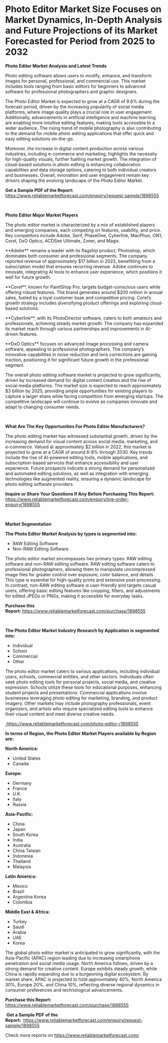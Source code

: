 <p><h1>Photo Editor Market Size Focuses on Market Dynamics, In-Depth Analysis and Future Projections of its Market Forecasted for Period from 2025 to 2032</h1></p><p><strong>Photo Editor Market Analysis and Latest Trends</strong></p>
<p><p>Photo editing software allows users to modify, enhance, and transform images for personal, professional, and commercial use. This market includes tools ranging from basic editors for beginners to advanced software for professional photographers and graphic designers. </p><p>The Photo Editor Market is expected to grow at a CAGR of 9.6% during the forecast period, driven by the increasing popularity of social media platforms, where image quality plays a crucial role in user engagement. Additionally, advancements in artificial intelligence and machine learning are enabling more intuitive editing features, making tools accessible to a wider audience. The rising trend of mobile photography is also contributing to the demand for mobile photo editing applications that offer quick and easy editing solutions on-the-go.</p><p>Moreover, the increase in digital content production across various industries, including e-commerce and marketing, highlights the necessity for high-quality visuals, further fuelling market growth. The integration of cloud-based solutions in photo editing is enhancing collaboration capabilities and data storage options, catering to both individual creators and businesses. Overall, innovation and user engagement remain key drivers shaping the evolving landscape of the Photo Editor Market.</p></p>
<p><strong>Get a Sample PDF of the Report:&nbsp;</strong> <a href="https://www.reliablemarketforecast.com/enquiry/request-sample/1898555?utm_campaign=2752&utm_medium=2&utm_source=Github&utm_content=ia&utm_term=09032025&utm_id=photo-editor">https://www.reliablemarketforecast.com/enquiry/request-sample/1898555</a></p>
<p>&nbsp;</p>
<p><strong>Photo Editor Major Market Players</strong></p>
<p><p>The photo editor market is characterized by a mix of established players and emerging companies, each competing on features, usability, and price. Key competitors include Adobe, Serif, PhaseOne, Cyberlink, MacPhun, ON1, Corel, DxO Optics, ACDSee Ultimate, Zoner, and Magix. </p><p>**Adobe** remains a leader with its flagship product, Photoshop, which dominates both consumer and professional segments. The company reported revenue of approximately $17 billion in 2022, benefitting from a subscription model that ensures recurring revenue. Adobe continues to innovate, integrating AI tools to enhance user experience, which positions it well for future growth.</p><p>**Corel**, known for PaintShop Pro, targets budget-conscious users while offering robust features. The brand generates around $200 million in annual sales, fueled by a loyal customer base and competitive pricing. Corel’s growth strategy includes diversifying product offerings and exploring cloud-based solutions.</p><p>**Cyberlink**, with its PhotoDirector software, caters to both amateurs and professionals, achieving steady market growth. The company has expanded its market reach through various partnerships and improvements in AI-driven features. </p><p>**DxO Optics** focuses on advanced image processing and camera software, appealing to professional photographers. The company’s innovative capabilities in noise reduction and lens corrections are gaining traction, positioning it for significant future growth in the professional segment.</p><p>The overall photo editing software market is projected to grow significantly, driven by increased demand for digital content creation and the rise of social media platforms. The market size is expected to reach approximately $3 billion by 2025, providing ample opportunities for existing players to capture a larger share while facing competition from emerging startups. The competitive landscape will continue to evolve as companies innovate and adapt to changing consumer needs.</p></p>
<p>&nbsp;</p>
<p><strong>What Are The Key Opportunities For Photo Editor Manufacturers?</strong></p>
<p><p>The photo editing market has witnessed substantial growth, driven by the increasing demand for visual content across social media, marketing, and e-commerce. Valued at approximately $2 billion in 2022, this market is projected to grow at a CAGR of around 6-8% through 2030. Key trends include the rise of AI-powered editing tools, mobile applications, and subscription-based services that enhance accessibility and user experience. Future prospects indicate a strong demand for personalized and automated editing solutions, as well as integration with emerging technologies like augmented reality, ensuring a dynamic landscape for photo editing software providers.</p></p>
<p><strong>Inquire or Share Your Questions If Any Before Purchasing This Report:</strong> <a href="https://www.reliablemarketforecast.com/enquiry/pre-order-enquiry/1898555?utm_campaign=2752&utm_medium=2&utm_source=Github&utm_content=ia&utm_term=09032025&utm_id=photo-editor">https://www.reliablemarketforecast.com/enquiry/pre-order-enquiry/1898555</a></p>
<p>&nbsp;</p>
<p><strong>Market Segmentation</strong></p>
<p><strong>The Photo Editor Market Analysis by types is segmented into:</strong></p>
<p><ul><li>RAW Editing Software</li><li>Non-RAW Editing Software</li></ul></p>
<p><p>The photo editor market encompasses two primary types: RAW editing software and non-RAW editing software. RAW editing software caters to professional photographers, allowing them to manipulate uncompressed image files for greater control over exposure, color balance, and details. This type is essential for high-quality prints and extensive post-processing. In contrast, non-RAW editing software is user-friendly and targets casual users, offering basic editing features like cropping, filters, and adjustments for edited JPEGs or PNGs, making it accessible for everyday tasks.</p></p>
<p><strong>Purchase this Report:&nbsp;</strong><a href="https://www.reliablemarketforecast.com/purchase/1898555?utm_campaign=2752&utm_medium=2&utm_source=Github&utm_content=ia&utm_term=09032025&utm_id=photo-editor">https://www.reliablemarketforecast.com/purchase/1898555</a></p>
<p>&nbsp;</p>
<p><strong>The Photo Editor Market Industry Research by Application is segmented into:</strong></p>
<p><ul><li>Individual</li><li>School</li><li>Commercial</li><li>Other</li></ul></p>
<p><p>The photo editor market caters to various applications, including individual users, schools, commercial entities, and other sectors. Individuals often seek photo editing tools for personal projects, social media, and creative expression. Schools utilize these tools for educational purposes, enhancing student projects and presentations. Commercial applications involve businesses leveraging photo editing for marketing, branding, and product imagery. Other markets may include photography professionals, event organizers, and artists who require specialized editing tools to enhance their visual content and meet diverse creative needs.</p></p>
<p><a href="https://www.reliablemarketforecast.com/photo-editor-r1898555?utm_campaign=2752&utm_medium=2&utm_source=Github&utm_content=ia&utm_term=09032025&utm_id=photo-editor">&nbsp;https://www.reliablemarketforecast.com/photo-editor-r1898555</a></p>
<p><strong>In terms of Region, the Photo Editor Market Players available by Region are:</strong></p>
<p>
    <p> <strong> North America: </strong>
        <ul>
            <li>United States</li>
            <li>Canada</li>
        </ul>
        </p> 
    <p> <strong> Europe: </strong>
        <ul>
            <li>Germany</li>
            <li>France</li>
            <li>U.K.</li>
            <li>Italy</li>
            <li>Russia</li>
        </ul>
        </p> 
    <p> <strong> Asia-Pacific: </strong>
        <ul>
            <li>China</li>
            <li>Japan</li>
            <li>South Korea</li>
            <li>India</li>
            <li>Australia</li>
            <li>China Taiwan</li>
            <li>Indonesia</li>
            <li>Thailand</li>
            <li>Malaysia</li>
        </ul>
        </p> 
    <p> <strong> Latin America: </strong>
        <ul>
            <li>Mexico</li>
            <li>Brazil</li>
            <li>Argentina Korea</li>
            <li>Colombia</li>
        </ul>
        </p> 
    <p> <strong> Middle East & Africa: </strong>
        <ul>
            <li>Turkey</li>
            <li>Saudi</li>
            <li>Arabia</li>
            <li>UAE</li>
            <li>Korea</li>
        </ul>
    </p>
    </p>
<p><p>The global photo editor market is anticipated to grow significantly, with the Asia-Pacific (APAC) region leading due to increasing smartphone penetration and social media usage. North America follows, driven by a strong demand for creative content. Europe exhibits steady growth, while China is rapidly expanding due to a burgeoning digital ecosystem. By market share, APAC is projected to hold approximately 40%, North America 30%, Europe 20%, and China 10%, reflecting diverse regional dynamics in consumer preferences and technological advancements.</p></p>
<p><strong>Purchase this Report: </strong><a href="https://www.reliablemarketforecast.com/purchase/1898555?utm_campaign=2752&utm_medium=2&utm_source=Github&utm_content=ia&utm_term=09032025&utm_id=photo-editor">https://www.reliablemarketforecast.com/purchase/1898555</a></p>
<p>&nbsp;<strong>Get a Sample PDF of the Report:&nbsp;&nbsp;</strong><a href="https://www.reliablemarketforecast.com/enquiry/request-sample/1898555?utm_campaign=2752&utm_medium=2&utm_source=Github&utm_content=ia&utm_term=09032025&utm_id=photo-editor">https://www.reliablemarketforecast.com/enquiry/request-sample/1898555</a></p>
<p><strong></strong></p>
<p>Check more reports on <a href="https://www.reliablemarketforecast.com/?utm_campaign=2752&utm_medium=2&utm_source=Github&utm_content=ia&utm_term=09032025&utm_id=photo-editor">https://www.reliablemarketforecast.com/</a></p>